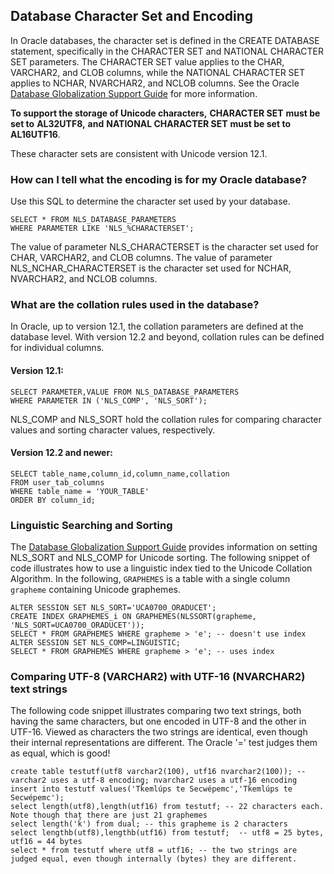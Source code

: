 ## Database Character Set and Encoding

In Oracle databases, the character set is defined in the CREATE DATABASE statement, specifically in the CHARACTER SET and NATIONAL CHARACTER SET parameters. The CHARACTER SET value applies to the CHAR, VARCHAR2, and CLOB columns, while the NATIONAL CHARACTER SET applies to NCHAR, NVARCHAR2, and NCLOB columns. See the Oracle [Database Globalization Support Guide](https://docs.oracle.com/en/database/oracle/oracle-database/21/nlspg/choosing-character-set.html#GUID-BF26E01D-AB92-48FC-855A-69A5B3AF9A92) for more information.

**To support the storage of Unicode characters,**  **CHARACTER SET**  **must be set to**  **AL32UTF8,**  **and**  **NATIONAL CHARACTER SET**  **must be set to**  **AL16UTF16**.

These character sets are consistent with Unicode version 12.1.

### How can I tell what the encoding is for my Oracle database?

Use this SQL to determine the character set used by your database.

```
SELECT * FROM NLS_DATABASE_PARAMETERS 
WHERE PARAMETER LIKE 'NLS_%CHARACTERSET';
```

The value of parameter NLS_CHARACTERSET is the character set used for CHAR, VARCHAR2, and CLOB columns. The value of parameter NLS_NCHAR_CHARACTERSET is the character set used for NCHAR, NVARCHAR2, and NCLOB columns.


### What are the collation rules used in the database?

In Oracle, up to version 12.1, the collation parameters are defined at the database level. With version 12.2 and beyond, collation rules can be defined for individual columns.

#### Version 12.1:

```
SELECT PARAMETER,VALUE FROM NLS_DATABASE_PARAMETERS 
WHERE PARAMETER IN ('NLS_COMP', 'NLS_SORT'); 
```
NLS_COMP and NLS_SORT hold the collation rules for comparing character values and sorting character values, respectively.

#### Version 12.2 and newer:

```
SELECT table_name,column_id,column_name,collation
FROM user_tab_columns
WHERE table_name = 'YOUR_TABLE'
ORDER BY column_id;
```

### Linguistic Searching and Sorting

The [Database Globalization Support Guide](https://docs.oracle.com/en/database/oracle/oracle-database/21/nlspg/linguistic-sorting-and-matching.html#GUID-B0971B89-63EF-409B-B14A-459B8211E764) provides information on setting NLS_SORT and NLS_COMP for Unicode sorting. The following snippet of code illustrates how to use a linguistic index tied to the Unicode Collation Algorithm. In the following, ``GRAPHEMES`` is a table with a single column ``grapheme`` containing Unicode graphemes.

```
ALTER SESSION SET NLS_SORT='UCA0700_ORADUCET';
CREATE INDEX GRAPHEMES_i ON GRAPHEMES(NLSSORT(grapheme, 'NLS_SORT=UCA0700_ORADUCET'));
SELECT * FROM GRAPHEMES WHERE grapheme > 'e'; -- doesn't use index
ALTER SESSION SET NLS_COMP=LINGUISTIC;
SELECT * FROM GRAPHEMES WHERE grapheme > 'e'; -- uses index
```

### Comparing UTF-8 (VARCHAR2) with UTF-16 (NVARCHAR2) text strings
The following code snippet illustrates comparing two text strings, both having the same characters, but one encoded in UTF-8 and the other in UTF-16. Viewed as characters the two strings are identical, even though their internal representations are different. The Oracle '=' test judges them as equal, which is good!

```
create table testutf(utf8 varchar2(100), utf16 nvarchar2(100)); -- varchar2 uses a utf-8 encoding; nvarchar2 uses a utf-16 encoding
insert into testutf values('Tk̓emlúps te Secwépemc','Tk̓emlúps te Secwépemc');
select length(utf8),length(utf16) from testutf; -- 22 characters each. Note though that there are just 21 graphemes
select length('k̓') from dual; -- this grapheme is 2 characters
select lengthb(utf8),lengthb(utf16) from testutf;  -- utf8 = 25 bytes, utf16 = 44 bytes
select * from testutf where utf8 = utf16; -- the two strings are judged equal, even though internally (bytes) they are different.
```